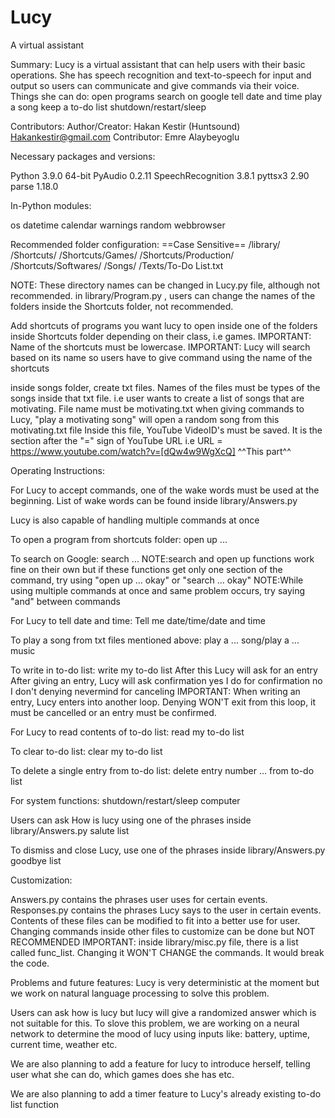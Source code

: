 # Lucy
A virtual assistant

Summary:
Lucy is a virtual assistant that can help users with their basic operations.
She has speech recognition and text-to-speech for input and output so users can communicate and give commands via their voice.
Things she can do:
    open programs
    search on google
    tell date and time
    play a song
    keep a to-do list
    shutdown/restart/sleep

Contributors:
Author/Creator: Hakan Kestir (Huntsound) Hakankestir@gmail.com
Contributor: Emre Alaybeyoglu

Necessary packages and versions:

Python 3.9.0 64-bit
PyAudio 0.2.11
SpeechRecognition 3.8.1
pyttsx3 2.90
parse 1.18.0

In-Python modules:

os
datetime
calendar
warnings
random
webbrowser

Recommended folder configuration:
==Case Sensitive==
/library/
/Shortcuts/
/Shortcuts/Games/
/Shortcuts/Production/
/Shortcuts/Softwares/
/Songs/
/Texts/To-Do List.txt

NOTE: These directory names can be changed in Lucy.py file, although not recommended.
in library/Program.py , users can change the names of the folders inside the Shortcuts folder, not recommended.

Add shortcuts of programs you want lucy to open inside one of the folders inside Shortcuts folder depending on their class, i.e games.
IMPORTANT: Name of the shortcuts must be lowercase.
IMPORTANT: Lucy will search based on its name so users have to give command using the name of the shortcuts

inside songs folder, create txt files.
Names of the files must be types of the songs inside that txt file.
i.e user wants to create a list of songs that are motivating. File name must be motivating.txt
when giving commands to Lucy, "play a motivating song" will open a random song from this motivating.txt file
Inside this file, YouTube VideoID's must be saved. It is the section after the "=" sign of YouTube URL
i.e URL = https://www.youtube.com/watch?v=[dQw4w9WgXcQ]
                                          ^^This part^^

Operating Instructions:

For Lucy to accept commands, one of the wake words must be used at the beginning.
List of wake words can be found inside library/Answers.py

Lucy is also capable of handling multiple commands at once

To open a program from shortcuts folder: open up ...

To search on Google: search ...
NOTE:search and open up functions work fine on their own but if these functions get only one section of the command,
try using "open up ... okay" or "search ... okay"
NOTE:While using multiple commands at once and same problem occurs, try saying "and" between commands

For Lucy to tell date and time: Tell me date/time/date and time

To play a song from txt files mentioned above: play a ... song/play a ... music

To write in to-do list: write my to-do list
After this Lucy will ask for an entry
After giving an entry, Lucy will ask confirmation
yes I do for confirmation
no I don't denying
nevermind for canceling
IMPORTANT: When writing an entry, Lucy enters into another loop.
Denying WON'T exit from this loop, it must be cancelled or an entry must be confirmed.

For Lucy to read contents of to-do list: read my to-do list

To clear to-do list: clear my to-do list

To delete a single entry from to-do list: delete entry number ... from to-do list

For system functions: shutdown/restart/sleep computer

Users can ask How is lucy using one of the phrases inside library/Answers.py salute list

To dismiss and close Lucy, use one of the phrases inside library/Answers.py goodbye list

Customization:

Answers.py contains the phrases user uses for certain events.
Responses.py contains the phrases Lucy says to the user in certain events.
Contents of these files can be modified to fit into a better use for user.
Changing commands inside other files to customize can be done but NOT RECOMMENDED
IMPORTANT: inside library/misc.py file, there is a list called func_list. Changing it WON'T CHANGE the commands.
It would break the code.

Problems and future features:
Lucy is very deterministic at the moment but we work on natural language processing to solve this problem.

Users can ask how is lucy but lucy will give a randomized answer which is not suitable for this.
To slove this problem, we are working on a neural network to determine the mood of lucy using inputs like:
battery, uptime, current time, weather etc.

We are also planning to add a feature for lucy to introduce herself, telling user what she can do, which games does she has etc.

We are also planning to add a timer feature to Lucy's already existing to-do list function